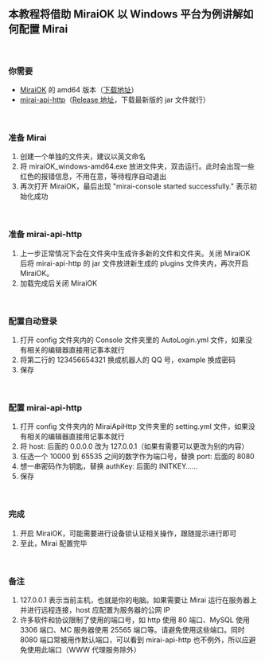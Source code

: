 ## 本教程将借助 MiraiOK 以 Windows 平台为例讲解如何配置 Mirai
<br>

### 你需要
- [MiraiOK](https://github.com/LXY1226/MiraiOK) 的 amd64 版本（[下载地址](http://t.imlxy.net:64724/mirai/MiraiOK/miraiOK_windows-amd64.exe)）
- [mirai-api-http](https://github.com/project-mirai/mirai-api-http)（[Release 地址](https://github.com/project-mirai/mirai-api-http/releases)，下载最新版的 jar 文件就行）

<br>

### 准备 Mirai
1. 创建一个单独的文件夹，建议以英文命名
1. 将 miraiOK_windows-amd64.exe 放进文件夹，双击运行。此时会出现一些红色的报错信息，不用在意，等待程序自动退出
1. 再次打开 MiraiOK，最后出现 "mirai-console started successfully." 表示初始化成功

<br>

### 准备 mirai-api-http
1. 上一步正常情况下会在文件夹中生成许多新的文件和文件夹。关闭 MiraiOK 后将 mirai-api-http 的 jar 文件放进新生成的 plugins 文件夹内，再次开启 MiraiOK。
1. 加载完成后关闭 MiraiOK

<br>

### 配置自动登录
1. 打开 config 文件夹内的 Console 文件夹里的 AutoLogin.yml 文件，如果没有相关的编辑器直接用记事本就行
1. 将第二行的 123456654321 换成机器人的 QQ 号，example 换成密码
1. 保存

<br>

### 配置 mirai-api-http
1. 打开 config 文件夹内的 MiraiApiHttp 文件夹里的 setting.yml 文件，如果没有相关的编辑器直接用记事本就行
1. 将 host: 后面的 0.0.0.0 改为 127.0.0.1（如果有需要可以更改为别的内容）
1. 任选一个 10000 到 65535 之间的数字作为端口号，替换 port: 后面的 8080
1. 想一串密码作为钥匙，替换 authKey: 后面的 INITKEY……
1. 保存

<br>

### 完成
1. 开启 MiraiOK，可能需要进行设备锁认证相关操作，跟随提示进行即可
2. 至此，Mirai 配置完毕

<br>

### 备注
1. 127.0.0.1 表示当前主机，也就是你的电脑。如果需要让 Mirai 运行在服务器上并进行远程连接，host 应配置为服务器的公网 IP
2. 许多软件和协议限制了使用的端口号，如 http 使用 80 端口、MySQL 使用 3306 端口、MC 服务器使用 25565 端口等。请避免使用这些端口。同时 8080 端口常被用作默认端口，可以看到 mirai-api-http 也不例外，所以应避免使用此端口（WWW 代理服务除外）